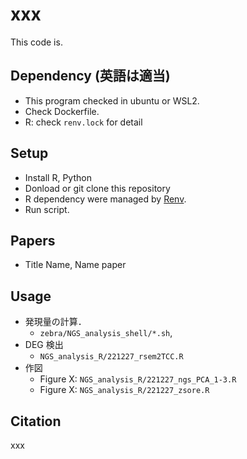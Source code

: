 # xxx

This code is.

## Dependency (英語は適当)

- This program checked in ubuntu or WSL2.
- Check Dockerfile.
- R: check `renv.lock` for detail

## Setup

- Install R, Python
- Donload or git clone this repository
- R dependency were managed by [Renv](https://rstudio.github.io/renv/articles/renv.html).
- Run script.

## Papers

- Title
  Name, Name
  paper

## Usage

- 発現量の計算．
  - `zebra/NGS_analysis_shell/*.sh`,
- DEG 検出
  - `NGS_analysis_R/221227_rsem2TCC.R`
- 作図
  - Figure X: `NGS_analysis_R/221227_ngs_PCA_1-3.R`
  - Figure X: `NGS_analysis_R/221227_zsore.R`

## Citation

xxx
